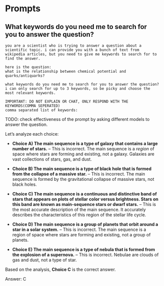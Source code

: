 # Prompts

## What keywords do you need me to search for you to answer the question?

```text
you are a scientist who is trying to answer a question about a scientific topic. i can provide you with a bunch of text from wikipedia articles, but you need to give me keywords to search for to find the answer.

here is the question:
what is the relationship between chemical potential and quarks/antiquarks?

what keywords do you need me to search for you to answer the question?
i can only search for up to 3 keywords, so be picky and choose the most relevant keywords.

IMPORTANT: DO NOT EXPLAIN OR CHAT, ONLY RESPOND WITH THE KEYWORDS(COMMA SEPERATED)
comma separated list of keywords:
```

TODO: check effectiveness of the prompt by asking different models to answer the question.






Let’s analyze each choice:

*   **Choice A) The main sequence is a type of galaxy that contains a large number of stars.** – This is incorrect. The main sequence is a *region* of space where stars are forming and existing, not a galaxy. Galaxies are vast collections of stars, gas, and dust.

*   **Choice B) The main sequence is a type of black hole that is formed from the collapse of a massive star.** – This is incorrect. The main sequence is formed by the gravitational collapse of massive stars, not black holes.

*   **Choice C) The main sequence is a continuous and distinctive band of stars that appears on plots of stellar color versus brightness. Stars on this band are known as main-sequence stars or dwarf stars.** – This is the most accurate description of the main sequence. It accurately describes the characteristics of this region of the stellar life cycle.

*   **Choice D) The main sequence is a group of planets that orbit around a star in a solar system.** – This is incorrect. The main sequence is a region of space where stars are forming and existing, not a group of planets.

*   **Choice E) The main sequence is a type of nebula that is formed from the explosion of a supernova.** – This is incorrect. Nebulae are clouds of gas and dust, not a type of star.

Based on the analysis, **Choice C** is the correct answer.

Answer: C